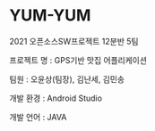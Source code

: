 # YUM-YUM

2021 오픈소스SW프로젝트 12분반 5팀

프로젝트 명 : GPS기반 맛집 어플리케이션

팀원 : 오윤상(팀장), 김난세, 김민송

개발 환경 : Android Studio

개발 언어 : JAVA
